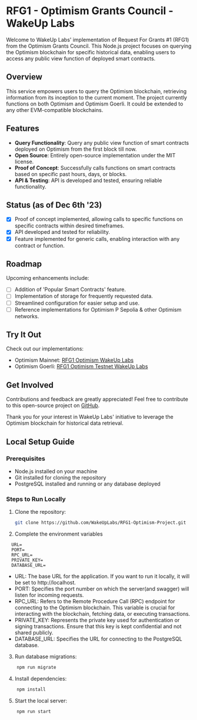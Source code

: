 # RFG1 - Optimism Grants Council - WakeUp Labs

Welcome to WakeUp Labs' implementation of Request For Grants #1 (RFG1) from the Optimism Grants Council. This Node.js project focuses on querying the Optimism blockchain for specific historical data, enabling users to access any public view function of deployed smart contracts.

## Overview
This service empowers users to query the Optimism blockchain, retrieving information from its inception to the current moment. The project currently functions on both Optimism and Optimism Goerli. It could be extended to any other EVM-compatible blockchains.

## Features
- **Query Functionality**: Query any public view function of smart contracts deployed on Optimism from the first block till now.
- **Open Source**: Entirely open-source implementation under the MIT license.
- **Proof of Concept**: Successfully calls functions on smart contracts based on specific past hours, days, or blocks.
- **API & Testing**: API is developed and tested, ensuring reliable functionality.
  
## Status (as of Dec 6th '23)
- [x] Proof of concept implemented, allowing calls to specific functions on specific contracts within desired timeframes.
- [x] API developed and tested for reliability.
- [x] Feature implemented for generic calls, enabling interaction with any contract or function.
  
## Roadmap
Upcoming enhancements include:
- [ ] Addition of 'Popular Smart Contracts' feature.
- [ ] Implementation of storage for frequently requested data.
- [ ] Streamlined configuration for easier setup and use.
- [ ] Reference implementations for Optimism P Sepolia & other Optimism networks.

## Try It Out
Check out our implementations:
- Optimism Mainnet: [RFG1 Optimism WakeUp Labs](https://rfg1-optimism.wakeuplabs.link)
- Optimism Goerli: [RFG1 Optimism Testnet WakeUp Labs](https://rfg1-optimism-testnet.wakeuplabs.link/)

## Get Involved
Contributions and feedback are greatly appreciated! Feel free to contribute to this open-source project on [GitHub](https://github.com/WakeUpLabs/RFG1-Optimism-Project).

Thank you for your interest in WakeUp Labs' initiative to leverage the Optimism blockchain for historical data retrieval.

## Local Setup Guide

### Prerequisites
- Node.js installed on your machine
- Git installed for cloning the repository
- PostgreSQL installed and running or any database deployed


### Steps to Run Locally
1. Clone the repository:
   ```bash
   git clone https://github.com/WakeUpLabs/RFG1-Optimism-Project.git
2. Complete the environment variables

```
  URL=
  PORT=
  RPC_URL=
  PRIVATE_KEY=
  DATABASE_URL=
```

- URL: The base URL for the application. If you want to run it locally, it will be set to http://localhost.
- PORT: Specifies the port number on which the server(and swagger) will listen for incoming requests.
- RPC_URL: Refers to the Remote Procedure Call (RPC) endpoint for connecting to the Optimism blockchain. This variable is crucial for interacting with the blockchain, fetching data, or executing transactions.
- PRIVATE_KEY: Represents the private key used for authentication or signing transactions. Ensure that this key is kept confidential and not shared publicly.
- DATABASE_URL: Specifies the URL for connecting to the PostgreSQL database.

3. Run database migrations:

```bash
    npm run migrate
```
4. Install dependencies:

```bash
    npm install
``` 

5. Start the local server:

```bash
    npm run start
``` 
